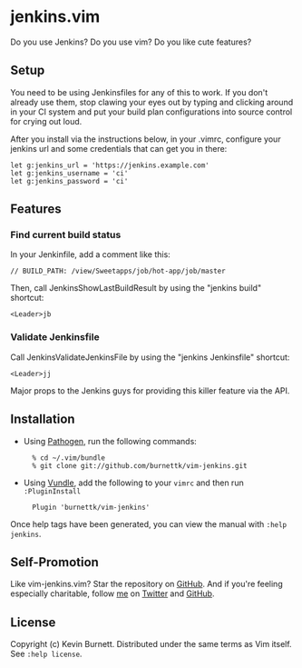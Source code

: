 # jenkins.vim

Do you use Jenkins? Do you use vim? Do you like cute features?

## Setup

You need to be using Jenkinsfiles for any of this to work. If you don't already
use them, stop clawing your eyes out by typing and clicking around in your CI
system and put your build plan configurations into source control for crying out
loud.

After you install via the instructions below, in your .vimrc, configure your
jenkins url and some credentials that can get you in there:

    let g:jenkins_url = 'https://jenkins.example.com'
    let g:jenkins_username = 'ci'
    let g:jenkins_password = 'ci'

## Features

### Find current build status

In your Jenkinfile, add a comment like this:

    // BUILD_PATH: /view/Sweetapps/job/hot-app/job/master

Then, call JenkinsShowLastBuildResult by using the "jenkins build" shortcut:

    <Leader>jb

### Validate Jenkinsfile

Call JenkinsValidateJenkinsFile by using the "jenkins Jenkinsfile" shortcut:
    
    <Leader>jj

Major props to the Jenkins guys for providing this killer feature via the API.

## Installation

* Using [Pathogen][pathogen], run the following commands:

        % cd ~/.vim/bundle
        % git clone git://github.com/burnettk/vim-jenkins.git

* Using [Vundle][vundle], add the following to your `vimrc` and then run
  `:PluginInstall`

        Plugin 'burnettk/vim-jenkins'

Once help tags have been generated, you can view the manual with
`:help jenkins`.

## Self-Promotion

Like vim-jenkins.vim? Star the repository on [GitHub][project]. And if you're
feeling especially charitable, follow [me][mysite] on [Twitter][mytwitter] and
[GitHub][mygithub].

## License

Copyright (c) Kevin Burnett.  Distributed under the same terms as Vim itself.
See `:help license`.

[pathogen]: https://github.com/tpope/vim-pathogen
[vundle]: https://github.com/gmarik/vundle
[project]: https://github.com/burnettk/vim-jenkins
[mysite]: http://notkeepingitreal.com
[mytwitter]: http://twitter.com/kbbkkbbk
[mygithub]: https://github.com/burnettk
